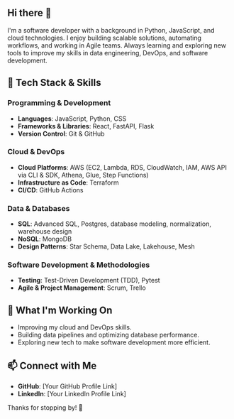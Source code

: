 ## Hi there 👋

I'm a software developer with a background in Python, JavaScript, and cloud technologies. 
I enjoy building scalable solutions, automating workflows, and working in Agile teams. 
Always learning and exploring new tools to improve my skills in data engineering, DevOps, and software development.

## 🔧 Tech Stack & Skills

### **Programming & Development**
- **Languages**: JavaScript, Python, CSS
- **Frameworks & Libraries**: React, FastAPI, Flask
- **Version Control**: Git & GitHub

### **Cloud & DevOps**
- **Cloud Platforms**: AWS (EC2, Lambda, RDS, CloudWatch, IAM, AWS API via CLI & SDK, Athena, Glue, Step Functions)
- **Infrastructure as Code**: Terraform
- **CI/CD**: GitHub Actions

### **Data & Databases**
- **SQL**: Advanced SQL, Postgres, database modeling, normalization, warehouse design
- **NoSQL**: MongoDB
- **Design Patterns**: Star Schema, Data Lake, Lakehouse, Mesh

### **Software Development & Methodologies**
- **Testing**: Test-Driven Development (TDD), Pytest
- **Agile & Project Management**: Scrum, Trello

## 🚀 What I'm Working On
- Improving my cloud and DevOps skills.
- Building data pipelines and optimizing database performance.
- Exploring new tech to make software development more efficient.

## 📫 Connect with Me
- **GitHub**: [Your GitHub Profile Link]
- **LinkedIn**: [Your LinkedIn Profile Link]

Thanks for stopping by! 🚀
